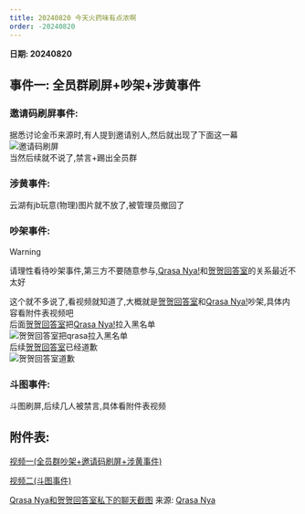 ```yaml
---
title: 20240820 今天火药味有点浓啊
order: -20240820
---
```


**日期: 20240820**  

## 事件一: 全员群刷屏+吵架+涉黄事件  

### 邀请码刷屏事件:  

据悉讨论金币来源时,有人提到邀请别人,然后就出现了下面这一幕  
![邀请码刷屏](https://img.yyyyt.top/vuepress/blog/yh/events/20240820/Screenshot_2024-08-20-21-45-25-302_com.yhchat.app.jpg)  
当然后续就不说了,禁言+踢出全员群  

### 涉黄事件:  

云湖有jb玩意(物理)图片就不放了,被管理员撤回了  

### 吵架事件:  

> [!warning]
> 请理性看待吵架事件,第三方不要随意参与,[Qrasa Nya!](https://www.yhchat.com/user/homepage/4989233)和[贺贺回答室](https://www.yhchat.com/user/homepage/8826514)的关系最近不太好  

这个就不多说了,看视频就知道了,大概就是[贺贺回答室](https://www.yhchat.com/user/homepage/8826514)和[Qrasa Nya!](https://www.yhchat.com/user/homepage/4989233)吵架,具体内容看附件表视频吧  
后面[贺贺回答室](https://www.yhchat.com/user/homepage/8826514)把[Qrasa Nya!](https://www.yhchat.com/user/homepage/4989233)拉入黑名单  
![贺贺回答室把qrasa拉入黑名单](https://img.yyyyt.top/vuepress/blog/yh/events/20240820/IMG_20240820_213345.jpg)  
后续[贺贺回答室](https://www.yhchat.com/user/homepage/8826514)已经道歉  
![贺贺回答室道歉](https://img.yyyyt.top/vuepress/blog/yh/events/20240820/IMG_20240820_211221.jpg)  

### 斗图事件:  

斗图刷屏,后续几人被禁言,具体看附件表视频  

## 附件表:  

[视频一(全员群吵架+邀请码刷屏+涉黄事件)](https://img.yyyyt.top/vuepress/blog/yh/events/20240820/video_1.mp4)  

<ArtPlayer src="https://img.yyyyt.top/vuepress/blog/yh/events/20240820/video_1.mp4" />

[视频二(斗图事件)](https://img.yyyyt.top/vuepress/blog/yh/events/20240820/video_2.mp4)  

<ArtPlayer src="https://img.yyyyt.top/vuepress/blog/yh/events/20240820/video_2.mp4" />

[Qrasa Nya和贺贺回答室私下的聊天截图](https://img.yyyyt.top/vuepress/blog/yh/events/20240820/IMG_8572.jpeg) 来源: [Qrasa Nya](https://www.yhchat.com/user/homepage/4989233)  
